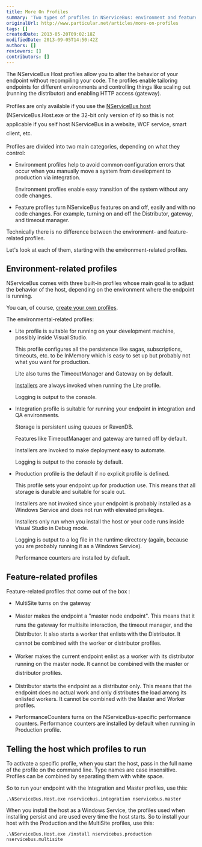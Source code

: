 ```yaml
---
title: More On Profiles
summary: 'Two types of profiles in NServiceBus: environment and feature.'
originalUrl: http://www.particular.net/articles/more-on-profiles
tags: []
createdDate: 2013-05-20T09:02:18Z
modifiedDate: 2013-09-05T14:50:42Z
authors: []
reviewers: []
contributors: []
---
```


The NServiceBus Host profiles allow you to alter the behavior of your endpoint without recompiling your code. The profiles enable tailoring endpoints for different environments and controlling things like scaling out (running the distributor) and enabling HTTP access (gateway).

 <span style="font-size: 14px; line-height: 24px;">Profiles are only available if you use the </span>[NServiceBus host](the-nservicebus-host.md)<span style="font-size: 14px; line-height: 24px;">
(NServiceBus.Host.exe or the 32-bit only version of it) so this is not applicable if you self host NServiceBus in a website, WCF service, smart client, etc.</span>

Profiles are divided into two main categories, depending on what they control:

-   Environment profiles help to avoid common configuration errors that
    occur when you manually move a system from development to production
    via integration.

     Environment profiles enable easy transition of the system without
    any code changes.

-   Feature profiles turn NServiceBus features on and off, easily and
    with no code changes. For example, turning on and off the
    Distributor, gateway, and timeout manager.

Technically there is no difference between the environment- and feature-related profiles.

Let's look at each of them, starting with the environment-related profiles.

Environment-related profiles
----------------------------

NServiceBus comes with three built-in profiles whose main goal is to adjust the behavior of the host, depending on the environment where the endpoint is running.

You can, of course, [create your own profiles](profiles-for-nservicebus-host.md).

The environmental-related profiles:

-   Lite profile is suitable for running on your development machine,
    possibly inside Visual Studio.

    This profile configures all the persistence like sagas,
    subscriptions, timeouts, etc. to be InMemory which is easy to set up
    but probably not what you want for production.

     Lite also turns the TimeoutManager and Gateway on by default.


    [Installers](http://andreasohlund.net/2012/01/26/installers-in-nservicebus-3-0/)
    are always invoked when running the Lite profile.

     Logging is output to the console.

-   Integration profile is suitable for running your endpoint in
    integration and QA environments.

    Storage is persistent using queues or RavenDB.

     Features like TimeoutManager and gateway are turned off by
    default.

     Installers are invoked to make deployment easy to automate.

     Logging is output to the console by default.

-   Production profile is the default if no explicit profile is defined.

    This profile sets your endpoint up for production use. This means
    that all storage is durable and suitable for scale out.

     Installers are not invoked since your endpoint is probably
    installed as a Windows Service and does not run with elevated
    privileges.

     Installers only run when you install the host or your code runs
    inside Visual Studio in Debug mode.

     Logging is output to a log file in the runtime directory (again,
    because you are probably running it as a Windows Service).

     Performance counters are installed by default.

Feature-related profiles
------------------------

Feature-related profiles that come out of the box :

-   MultiSite turns on the gateway

-   Master makes the endpoint a "master node endpoint".
    <span style="font-size: 14px; line-height: 24px;">This means that it
    runs the gateway for multisite interaction, the timeout manager, and
    the Distributor.
    </span><span style="font-size: 14px; line-height: 24px;">It
    </span><span style="font-size: 14px; line-height: 24px;">also starts
    a worker that
    </span><span style="font-size: 14px; line-height: 24px;">enlists
    with the Distributor.
    </span><span style="font-size: 14px; line-height: 24px;">It
    can</span><span style="font-size: 14px; line-height: 24px;">no</span><span style="font-size: 14px; line-height: 24px;">t
    be combined with the
    w</span><span style="font-size: 14px; line-height: 24px;">orker or
    d</span><span style="font-size: 14px; line-height: 24px;">istributor
    profiles.</span>

-   Worker makes the current endpoint enlist as a worker with its
    distributor running on the master node.
    <span style="font-size: 14px; line-height: 24px;">It
    c</span><span style="font-size: 14px; line-height: 24px;">anno</span><span style="font-size: 14px; line-height: 24px;">t
    be combined with the
    m</span><span style="font-size: 14px; line-height: 24px;">aster or
    d</span><span style="font-size: 14px; line-height: 24px;">istributor
    profiles.</span>

-   Distributor starts the endpoint as a distributor only. This means
    that the endpoint does no actual work and only distributes the load
    among its enlisted workers. It cannot be combined with the Master
    and Worker profiles.

-   PerformanceCounters turns on the NServiceBus-specific performance
    counters. Performance counters are installed by default when running
    in Production profile.

Telling the host which profiles to run
--------------------------------------

To activate a specific profile, when you start the host, pass in the full name of the profile on the command line. Type names are case insensitive. Profiles can be combined by separating them with white space.

So to run your endpoint with the Integration and Master profiles, use this:

    .\NServiceBus.Host.exe nservicebus.integration nservicebus.master

When you install the host as a Windows Service, the profiles used when installing persist and are used every time the host starts. So to install your host with the Production and the MultiSite profiles, use this:

    .\NServiceBus.Host.exe /install nservicebus.production nservicebus.multisite

